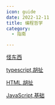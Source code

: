 ```yaml
---
icon: guide
date: 2022-12-11
title: 编程哲学
category:
  - 指南

---
```


[怪东西](strange-things.md)

[typescript,胡扯](typescript-nonsense.md)

[HTML,胡扯](./markup-language.md)

[JavaScript,基础](javascript.md)
